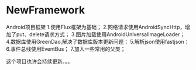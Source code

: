 # NewFramework
Android项目框架
1.使用Flux框架为基础；
2.网络请求使用AndroidSyncHttp，增加了put、delete请求方式；
3.图片加载使用AndroidUniversalImageLoader；
4.数据库使用GreenDao,解决了数据库版本更新问题；
5.解析json使用fastjson；
6.事件总线使用EventBus；
7.加入一些常用的父类；

这个项目也许会持续更新。。。
